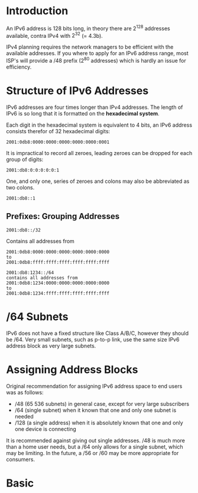 # Introduction

An IPv6 address is 128 bits long, in theory there are $2^{128}$ addresses available, contra IPv4 with $2^32$ (= 4.3b).

IPv4 planning requires the network managers to be efficient with the available addresses. If you where to apply for an IPv6 address range, most ISP's will provide a /48 prefix ($2^{80}$ addresses) which is hardly an issue for efficiency.

# Structure of IPv6 Addresses

IPv6 addresses are four times longer than IPv4 addresses. The length of IPv6 is so long that it is formatted on the **hexadecimal system**. 

Each digit in the hexadecimal system is equivalent to 4 bits, an IPv6 address consists therefor of 32 hexadecimal digits:

```Notation
2001:0db8:0000:0000:0000:0000:0000:0001
```

It is impractical to record all zeroes, leading zeroes can be dropped for each group of digits:

```Shortened
2001:db8:0:0:0:0:0:1
```

One, and only one, series of zeroes and colons may also be abbreviated as two colons.

```Abbreviated
2001:db8::1
```

## Prefixes: Grouping Addresses

```Example
2001:db8::/32
```

Contains all addresses from

```Through
2001:0db8:0000:0000:0000:0000:0000:0000
to
2001:0db8:ffff:ffff:ffff:ffff:ffff:ffff
```

```Through
2001:db8:1234::/64
contains all addresses from
2001:0db8:1234:0000:0000:0000:0000:0000
to
2001:0db8:1234:ffff:ffff:ffff:ffff:ffff
```

# /64 Subnets

IPv6 does not have a fixed structure like Class A/B/C, however they should be /64. Very small subnets, such as p-to-p link, use the same size IPv6 address block as very large subnets.

# Assigning Address Blocks

Original recommendation for assigning IPv6 address space to end users was as follows:

* /48 (65 536 subnets) in general case, except for very large subscribers
* /64 (single subnet) when it known that one and only one subnet is needed
* /128 (a single address) when it is absolutely known that one and only one device is connecting

It is recommended against giving out single addresses. /48 is much more than a home user needs, but a /64 only allows for a single subnet, which may be limiting. In the future, a /56 or /60 may be more appropriate for consumers. 

# Basic 